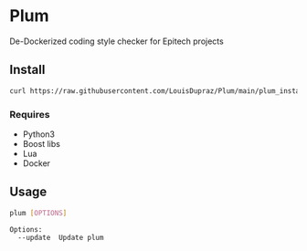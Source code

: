 # Plum
De-Dockerized coding style checker for Epitech projects


## Install

```sh
curl https://raw.githubusercontent.com/LouisDupraz/Plum/main/plum_install.sh | bash
```
### Requires
- Python3
- Boost libs
- Lua
- Docker

## Usage

```sh
plum [OPTIONS]

Options:
  --update  Update plum
```

